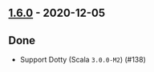 ## [1.6.0](https://github.com/Kevin-Lee/logger-f/issues?utf8=%E2%9C%93&q=is%3Aissue+is%3Aclosed+milestone%3A%22milestone12%22) - 2020-12-05

## Done
* Support Dotty (Scala `3.0.0-M2`) (#138)
